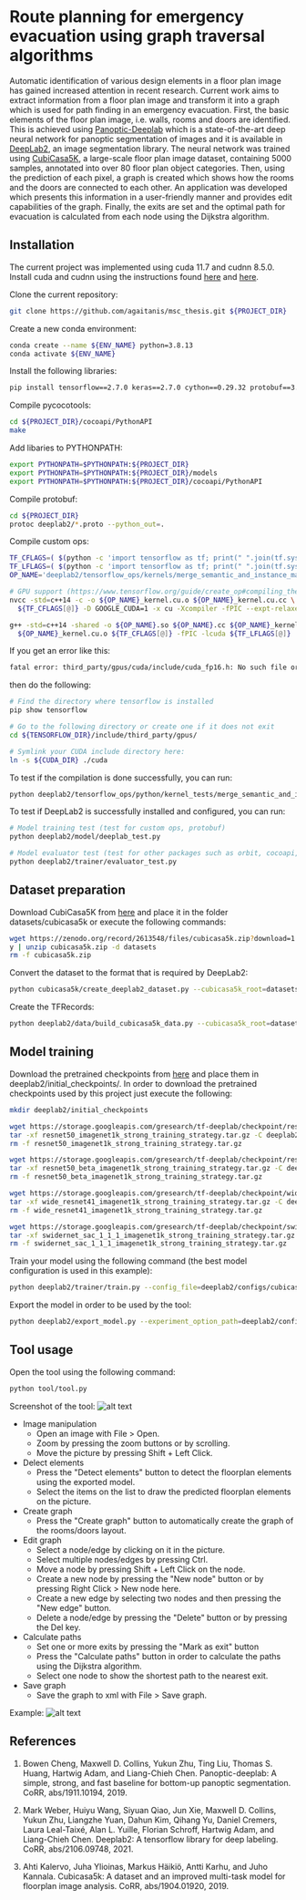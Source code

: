 # Route planning for emergency evacuation using graph traversal algorithms

Automatic identification of various design elements in a floor plan image has gained increased attention in 
recent research. Current work aims to extract information from a floor plan image and transform it into a 
graph which is used for path finding in an emergency evacuation. First, the basic elements of the floor plan 
image, i.e. walls, rooms and doors are identified. This is achieved using 
[Panoptic-Deeplab](https://github.com/google-research/deeplab2/blob/main/g3doc/projects/panoptic_deeplab.md) 
which is a state-of-the-art deep neural network for panoptic segmentation of images and it is available in 
[DeepLab2](https://github.com/google-research/deeplab2), 
an image segmentation library.  The neural network was trained using 
[CubiCasa5K](https://github.com/CubiCasa/CubiCasa5k), 
a large-scale floor plan image dataset, containing 5000 samples, annotated into over 80 floor plan object 
categories. Then, using the prediction of each pixel, a graph is created which shows how the rooms and the 
doors are connected to each other. An application was developed which presents this information in a 
user-friendly manner and provides edit capabilities of the graph. Finally, the exits are set and the optimal 
path for evacuation is calculated from each node using the Dijkstra algorithm.

## Installation

The current project was implemented using cuda 11.7 and cudnn 8.5.0.\
Install cuda and cudnn using the instructions found 
[here](https://docs.nvidia.com/cuda/cuda-installation-guide-linux/index.html)
and [here](https://docs.nvidia.com/deeplearning/cudnn/install-guide/index.html).

Clone the current repository:
```bash
git clone https://github.com/agaitanis/msc_thesis.git ${PROJECT_DIR}
```

Create a new conda environment:
```bash
conda create --name ${ENV_NAME} python=3.8.13
conda activate ${ENV_NAME}
```

Install the following libraries:
```bash
pip install tensorflow==2.7.0 keras==2.7.0 cython==0.29.32 protobuf==3.20.1 opencv-python==4.6.0.66 tqdm==4.64.1 scikit-image==0.19.3 numpy==1.23.1 matplotlib==3.5.3 PyQt6==6.4.0 distinctipy==1.2.2
```

Compile pycocotools:
```bash
cd ${PROJECT_DIR}/cocoapi/PythonAPI
make
```

Add libaries to PYTHONPATH:
```bash
export PYTHONPATH=$PYTHONPATH:${PROJECT_DIR}
export PYTHONPATH=$PYTHONPATH:${PROJECT_DIR}/models
export PYTHONPATH=$PYTHONPATH:${PROJECT_DIR}/cocoapi/PythonAPI
```

Compile protobuf:
```bash
cd ${PROJECT_DIR}
protoc deeplab2/*.proto --python_out=.
```

Compile custom ops:
```bash
TF_CFLAGS=( $(python -c 'import tensorflow as tf; print(" ".join(tf.sysconfig.get_compile_flags()))') )
TF_LFLAGS=( $(python -c 'import tensorflow as tf; print(" ".join(tf.sysconfig.get_link_flags()))') )
OP_NAME='deeplab2/tensorflow_ops/kernels/merge_semantic_and_instance_maps_op'

# GPU support (https://www.tensorflow.org/guide/create_op#compiling_the_kernel_for_the_gpu_device)
nvcc -std=c++14 -c -o ${OP_NAME}_kernel.cu.o ${OP_NAME}_kernel.cu.cc \
  ${TF_CFLAGS[@]} -D GOOGLE_CUDA=1 -x cu -Xcompiler -fPIC --expt-relaxed-constexpr

g++ -std=c++14 -shared -o ${OP_NAME}.so ${OP_NAME}.cc ${OP_NAME}_kernel.cc \
  ${OP_NAME}_kernel.cu.o ${TF_CFLAGS[@]} -fPIC -lcuda ${TF_LFLAGS[@]}
```
If you get an error like this:
```bash
fatal error: third_party/gpus/cuda/include/cuda_fp16.h: No such file or directory
```
then do the following:
```bash
# Find the directory where tensorflow is installed
pip show tensorflow

# Go to the following directory or create one if it does not exit
cd ${TENSORFLOW_DIR}/include/third_party/gpus/

# Symlink your CUDA include directory here:
ln -s ${CUDA_DIR} ./cuda
```

To test if the compilation is done successfully, you can run:
```bash
python deeplab2/tensorflow_ops/python/kernel_tests/merge_semantic_and_instance_maps_op_test.py
```

To test if DeepLab2 is successfully installed and configured, you can run:
```bash
# Model training test (test for custom ops, protobuf)
python deeplab2/model/deeplab_test.py

# Model evaluator test (test for other packages such as orbit, cocoapi, etc)
python deeplab2/trainer/evaluator_test.py
```

## Dataset preparation

Download CubiCasa5K from [here](https://zenodo.org/record/2613548#.Y-e33NJBy0k)
and place it in the folder datasets/cubicasa5k or execute the following commands:
```bash
wget https://zenodo.org/record/2613548/files/cubicasa5k.zip?download=1 -O cubicasa5k.zip
y | unzip cubicasa5k.zip -d datasets
rm -f cubicasa5k.zip
```

Convert the dataset to the format that is required by DeepLab2:
```bash
python cubicasa5k/create_deeplab2_dataset.py --cubicasa5k_root=datasets/cubicasa5k/ --output_dir=datasets/deeplab2/cubicasa5k/
```

Create the TFRecords:
```bash
python deeplab2/data/build_cubicasa5k_data.py --cubicasa5k_root=datasets/deeplab2/cubicasa5k/ --output_dir=datasets/deeplab2/cubicasa5k/tf_records
```

## Model training

Download the pretrained checkpoints from 
[here](https://github.com/google-research/deeplab2/blob/main/g3doc/projects/imagenet_pretrained_checkpoints.md)
and place them in deeplab2/initial_checkpoints/. 
In order to download the pretrained checkpoints used by this project just execute the following:
```bash
mkdir deeplab2/initial_checkpoints

wget https://storage.googleapis.com/gresearch/tf-deeplab/checkpoint/resnet50_imagenet1k_strong_training_strategy.tar.gz
tar -xf resnet50_imagenet1k_strong_training_strategy.tar.gz -C deeplab2/initial_checkpoints
rm -f resnet50_imagenet1k_strong_training_strategy.tar.gz

wget https://storage.googleapis.com/gresearch/tf-deeplab/checkpoint/resnet50_beta_imagenet1k_strong_training_strategy.tar.gz
tar -xf resnet50_beta_imagenet1k_strong_training_strategy.tar.gz -C deeplab2/initial_checkpoints
rm -f resnet50_beta_imagenet1k_strong_training_strategy.tar.gz

wget https://storage.googleapis.com/gresearch/tf-deeplab/checkpoint/wide_resnet41_imagenet1k_strong_training_strategy.tar.gz
tar -xf wide_resnet41_imagenet1k_strong_training_strategy.tar.gz -C deeplab2/initial_checkpoints
rm -f wide_resnet41_imagenet1k_strong_training_strategy.tar.gz

wget https://storage.googleapis.com/gresearch/tf-deeplab/checkpoint/swidernet_sac_1_1_1_imagenet1k_strong_training_strategy.tar.gz
tar -xf swidernet_sac_1_1_1_imagenet1k_strong_training_strategy.tar.gz -C deeplab2/initial_checkpoints
rm -f swidernet_sac_1_1_1_imagenet1k_strong_training_strategy.tar.gz
```

Train your model using the following command (the best model configuration is used in this example):
```bash
python deeplab2/trainer/train.py --config_file=deeplab2/configs/cubicasa5k/panoptic_deeplab/59_wide_resnet41.textproto --mode=train_and_eval --model_dir=results --num_gpus=1 >& results/59.txt
```

Export the model in order to be used by the tool:
```bash
python deeplab2/export_model.py --experiment_option_path=deeplab2/configs/cubicasa5k/panoptic_deeplab/59_wide_resnet41.textproto --checkpoint_path=results/59/ckpt-40000 --output_path=tool/model
```

## Tool usage

Open the tool using the following command:
```bash
python tool/tool.py
```

Screenshot of the tool:
![alt text](https://github.com/agaitanis/msc_thesis/blob/main/tool/screenshot.png)

* Image manipulation
	* Open an image with File > Open.
	* Zoom by pressing the zoom buttons or by scrolling.
	* Move the picture by pressing Shift + Left Click.
* Delect elements
	* Press the "Detect elements" button to detect the floorplan elements using the exported model.
	* Select the items on the list to draw the predicted floorplan elements on the picture.
* Create graph
	* Press the "Create graph" button to automatically create the graph of the rooms/doors layout.
* Edit graph
	* Select a node/edge by clicking on it in the picture.
	* Select multiple nodes/edges by pressing Ctrl.
	* Move a node by pressing Shift + Left Click on the node.
	* Create a new node by pressing the "New node" button or by pressing Right Click > New node here.
	* Create a new edge by selecting two nodes and then pressing the "New edge" button.
	* Delete a node/edge by pressing the "Delete" button or by pressing the Del key.
* Calculate paths
	* Set one or more exits by pressing the "Mark as exit" button
	* Press the "Calculate paths" button in order to calculate the paths using the Dijkstra algorithm.
	* Select one node to show the shortest path to the nearest exit.
* Save graph
	* Save the graph to xml with File > Save graph.


Example:
![alt text](https://github.com/agaitanis/msc_thesis/blob/main/tool/example.png)

## References

1. Bowen Cheng, Maxwell D. Collins, Yukun Zhu, Ting Liu, Thomas S. Huang, Hartwig
Adam, and Liang-Chieh Chen. Panoptic-deeplab: A simple, strong, and fast baseline for
bottom-up panoptic segmentation. CoRR, abs/1911.10194, 2019.

2. Mark Weber, Huiyu Wang, Siyuan Qiao, Jun Xie, Maxwell D. Collins, Yukun Zhu,
Liangzhe Yuan, Dahun Kim, Qihang Yu, Daniel Cremers, Laura Leal-Taixé, Alan L.
Yuille, Florian Schroff, Hartwig Adam, and Liang-Chieh Chen. Deeplab2: A tensorflow
library for deep labeling. CoRR, abs/2106.09748, 2021.

3. Ahti Kalervo, Juha Ylioinas, Markus Häikiö, Antti Karhu, and Juho Kannala. Cubicasa5k:
A dataset and an improved multi-task model for floorplan image analysis. CoRR,
abs/1904.01920, 2019.
